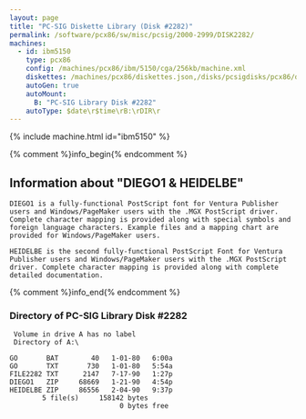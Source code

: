 ```yaml
---
layout: page
title: "PC-SIG Diskette Library (Disk #2282)"
permalink: /software/pcx86/sw/misc/pcsig/2000-2999/DISK2282/
machines:
  - id: ibm5150
    type: pcx86
    config: /machines/pcx86/ibm/5150/cga/256kb/machine.xml
    diskettes: /machines/pcx86/diskettes.json,/disks/pcsigdisks/pcx86/diskettes.json
    autoGen: true
    autoMount:
      B: "PC-SIG Library Disk #2282"
    autoType: $date\r$time\rB:\rDIR\r
---
```


{% include machine.html id="ibm5150" %}

{% comment %}info_begin{% endcomment %}

## Information about "DIEGO1 & HEIDELBE"

    DIEGO1 is a fully-functional PostScript font for Ventura Publisher
    users and Windows/PageMaker users with the .MGX PostScript driver.
    Complete character mapping is provided along with special symbols and
    foreign language characters. Example files and a mapping chart are
    provided for Windows/PageMaker users.
    
    HEIDELBE is the second fully-functional PostScript Font for Ventura
    Publisher users and Windows/PageMaker users with the .MGX PostScript
    driver. Complete character mapping is provided along with complete
    detailed documentation.
{% comment %}info_end{% endcomment %}


### Directory of PC-SIG Library Disk #2282

     Volume in drive A has no label
     Directory of A:\

    GO       BAT        40   1-01-80   6:00a
    GO       TXT       730   1-01-80   5:54a
    FILE2282 TXT      2147   7-17-90   1:27p
    DIEGO1   ZIP     68669   1-21-90   4:54p
    HEIDELBE ZIP     86556   2-04-90   9:37p
            5 file(s)     158142 bytes
                               0 bytes free
